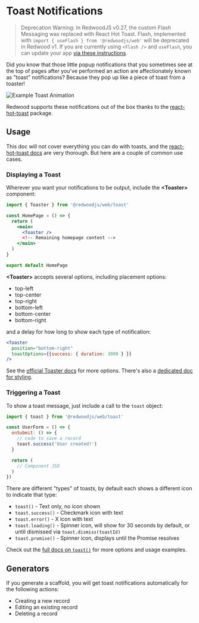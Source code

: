 # Toast Notifications

> Deprecation Warning: In RedwoodJS v0.27, the custom Flash Messaging was replaced with React Hot Toast. Flash, implemented with `import { useFlash } from '@redwoodjs/web'` will be deprecated in Redwood v1. If you are currently using `<Flash />` and `useFlash`, you can update your app [via these instructions](https://community.redwoodjs.com/t/redwood-flash-is-being-replaced-with-react-hot-toast-how-to-update-your-project-v0-27-0/1921).

Did you know that those little popup notifications that you sometimes see at the top of pages after you've performed an action are affectionately known as "toast" notifications? Because they pop up like a piece of toast from a toaster!

![Example Toast Animation](https://user-images.githubusercontent.com/300/110032806-71024680-7ced-11eb-8d69-7f462929815e.gif)

Redwood supports these notifications out of the box thanks to the [react-hot-toast](https://react-hot-toast.com/) package.

## Usage

This doc will not cover everything you can do with toasts, and the [react-hot-toast docs](https://react-hot-toast.com/docs) are very thorough. But here are a couple of common use cases.

### Displaying a Toast

Wherever you want your notifications to be output, include the **&lt;Toaster&gt;** component:

```jsx
import { Toaster } from '@redwoodjs/web/toast'

const HomePage = () => {
  return (
    <main>
      <Toaster />
      <!-- Remaining homepage content -->
    </main>
  )
}

export default HomePage
```

**&lt;Toaster&gt;** accepts several options, including placement options:

* top-left
* top-center
* top-right
* bottom-left
* bottom-center
* bottom-right

and a delay for how long to show each type of notification:

```jsx
<Toaster
  position="bottom-right"
  toastOptions={{success: { duration: 3000 } }}
/>
```

See the [official Toaster docs](https://react-hot-toast.com/docs/toaster) for more options. There's also a [dedicated doc for styling](https://react-hot-toast.com/docs/styling).

### Triggering a Toast

To show a toast message, just include a call to the `toast` object:

```jsx
import { toast } from '@redwoodjs/web/toast'

const UserForm = () => {
  onSubmit: () => {
    // code to save a record
    toast.success('User created!')
  }

  return (
    // Component JSX
  )
})
```

There are different "types" of toasts, by default each shows a different icon to indicate that type:

* `toast()` - Text only, no icon shown
* `toast.success()` - Checkmark icon with text
* `toast.error()` - X icon with text
* `toast.loading()` - Spinner icon, will show for 30 seconds by default, or until dismissed via `toast.dismiss(toastId)`
* `toast.promise()` - Spinner icon, displays until the Promise resolves

Check out the [full docs on `toast()`](https://react-hot-toast.com/docs/toast) for more options and usage examples.

## Generators

If you generate a scaffold, you will get toast notifications automatically for the following actions:

* Creating a new record
* Editing an existing record
* Deleting a record
